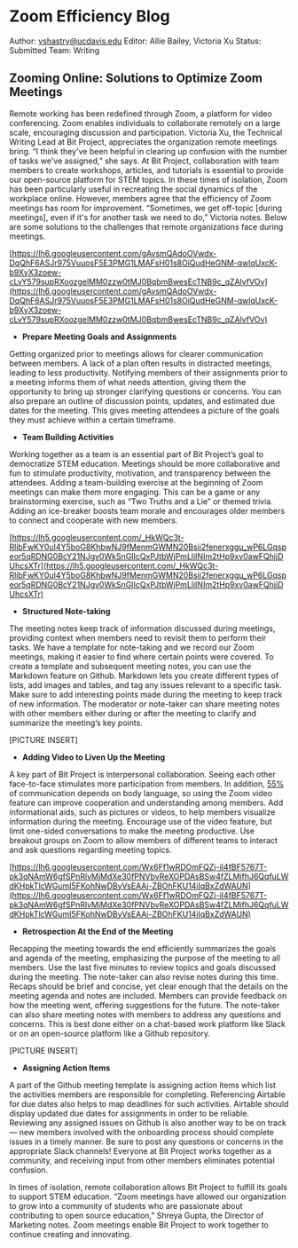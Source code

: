 # Zoom Efficiency Blog

Author: vshastry@ucdavis.edu
Editor: Allie Bailey, Victoria Xu
Status: Submitted
Team: Writing

## Zooming Online: Solutions to Optimize Zoom Meetings

Remote working has been redefined through Zoom, a platform for video conferencing. Zoom enables individuals to collaborate remotely on a large scale, encouraging discussion and participation. Victoria Xu, the Technical Writing Lead at Bit Project, appreciates the organization remote meetings bring. “I think they've been helpful in clearing up confusion with the number of tasks we've assigned,” she says. At Bit Project, collaboration with team members to create workshops, articles, and tutorials is essential to provide our open-source platform for STEM topics. In these times of isolation, Zoom has been particularly useful in recreating the social dynamics of the workplace online. However, members agree that the efficiency of Zoom meetings has room for improvement. “Sometimes, we get off-topic [during meetings], even if it's for another task we need to do,” Victoria notes. Below are some solutions to the challenges that remote organizations face during meetings.

[https://lh6.googleusercontent.com/gAvsmQAdoOVwdx-DqQhF6ASJr975VuuosF5E3PMG1LMAFsH01s8OiQudHeGNM-qwlqUxcK-b9XyX3zoew-cLvY579supRXoozgelMM0zzw0tMJ0BqbmBwesEcTNB9c_qZAlvfVOv](https://lh6.googleusercontent.com/gAvsmQAdoOVwdx-DqQhF6ASJr975VuuosF5E3PMG1LMAFsH01s8OiQudHeGNM-qwlqUxcK-b9XyX3zoew-cLvY579supRXoozgelMM0zzw0tMJ0BqbmBwesEcTNB9c_qZAlvfVOv)

- **Prepare Meeting Goals and Assignments**

Getting organized prior to meetings allows for clearer communication between members. A lack of a plan often results in distracted meetings, leading to less productivity. Notifying members of their assignments prior to a meeting informs them of what needs attention, giving them the opportunity to bring up stronger clarifying questions or concerns. You can also prepare an outline of discussion points, updates, and estimated due dates for the meeting. This gives meeting attendees a picture of the goals they must achieve within a certain timeframe.

- **Team Building Activities**

Working together as a team is an essential part of Bit Project’s goal to democratize STEM education. Meetings should be more collaborative and fun to stimulate productivity, motivation, and transparency between the attendees. Adding a team-building exercise at the beginning of Zoom meetings can make them more engaging. This can be a game or any brainstorming exercise, such as “Two Truths and a Lie” or themed trivia. Adding an ice-breaker boosts team morale and encourages older members to connect and cooperate with new members.

[https://lh5.googleusercontent.com/_HkWQc3t-RlibFwKY0uI4Y5boG8KhbwNJ9fMenmGWMN20Bsii2fenerxggu_wP6LGqspeor5qRDNG0BcY21NJgv0WkSnGIIcQxPJtbWjPmLliINIm2tHp9xv0awFQhjjDUhcsXTr](https://lh5.googleusercontent.com/_HkWQc3t-RlibFwKY0uI4Y5boG8KhbwNJ9fMenmGWMN20Bsii2fenerxggu_wP6LGqspeor5qRDNG0BcY21NJgv0WkSnGIIcQxPJtbWjPmLliINIm2tHp9xv0awFQhjjDUhcsXTr)

- **Structured Note-taking**

The meeting notes keep track of information discussed during meetings, providing context when members need to revisit them to perform their tasks. We have a template for note-taking and we record our Zoom meetings, making it easier to find where certain points were covered. To create a template and subsequent meeting notes, you can use the Markdown feature on Github. Markdown lets you create different types of lists, add images and tables, and tag any issues relevant to a specific task. Make sure to add interesting points made during the meeting to keep track of new information. The moderator or note-taker can share meeting notes with other members either during or after the meeting to clarify and summarize the meeting’s key points.

[PICTURE INSERT]

- **Adding Video to Liven Up the Meeting**

A key part of Bit Project is interpersonal collaboration. Seeing each other face-to-face stimulates more participation from members. In addition, [55%](https://www.psychologytoday.com/us/blog/beyond-words/201109/is-nonverbal-communication-numbers-game) of communication depends on body language, so using the Zoom video feature can improve cooperation and understanding among members. Add informational aids, such as pictures or videos, to help members visualize information during the meeting. Encourage use of the video feature, but limit one-sided conversations to make the meeting productive. Use breakout groups on Zoom to allow members of different teams to interact and ask questions regarding meeting topics.

[https://lh6.googleusercontent.com/Wx6Ff1wRDOmFQZj-iI4fBF5767T-pk3qNAmW6gfSPnRlvMjMdXe30fPNVbvReXOPDAsBSw4fZLMifhJ6QqfuLWdKHpkTlcWGumI5FKohNwDByVsEAAi-ZBOhFKU14iIqBxZdWAUN](https://lh6.googleusercontent.com/Wx6Ff1wRDOmFQZj-iI4fBF5767T-pk3qNAmW6gfSPnRlvMjMdXe30fPNVbvReXOPDAsBSw4fZLMifhJ6QqfuLWdKHpkTlcWGumI5FKohNwDByVsEAAi-ZBOhFKU14iIqBxZdWAUN)

- **Retrospection At the End of the Meeting**

Recapping the meeting towards the end efficiently summarizes the goals and agenda of the meeting, emphasizing the purpose of the meeting to all members. Use the last five minutes to review topics and goals discussed during the meeting. The note-taker can also revise notes during this time. Recaps should be brief and concise, yet clear enough that the details on the meeting agenda and notes are included. Members can provide feedback on how the meeting went, offering suggestions for the future. The note-taker can also share meeting notes with members to address any questions and concerns. This is best done either on a chat-based work platform like Slack or on an open-source platform like a Github repository.

[PICTURE INSERT]

- **Assigning Action Items**

A part of the Github meeting template is assigning action items which list the activities members are responsible for completing. Referencing Airtable for due dates also helps to map deadlines for such activities. Airtable should display updated due dates for assignments in order to be reliable. Reviewing any assigned issues on Github is also another way to be on track — new members involved with the onboarding process should complete issues in a timely manner. Be sure to post any questions or concerns in the appropriate Slack channels! Everyone at Bit Project works together as a community, and receiving input from other members eliminates potential confusion.

In times of isolation, remote collaboration allows Bit Project to fulfill its goals to support STEM education. “Zoom meetings have allowed our organization to grow into a community of students who are passionate about contributing to open source education,” Shreya Gupta, the Director of Marketing notes. Zoom meetings enable Bit Project to work together to continue creating and innovating.